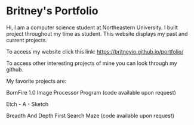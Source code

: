 # Britney's Portfolio

Hi, I am a computer science student at Northeastern University. I built project throughout my time as student. This website displays my past and current projects. 

To access my website click this link: https://britneyio.github.io/portfolio/

To access other interesting projects of mine you can look through my github. 

My favorite projects are: 

BornFire 1.0 Image Processor Program (code available upon request)

Etch - A - Sketch

Breadth And Depth First Search Maze (code available upon request)


